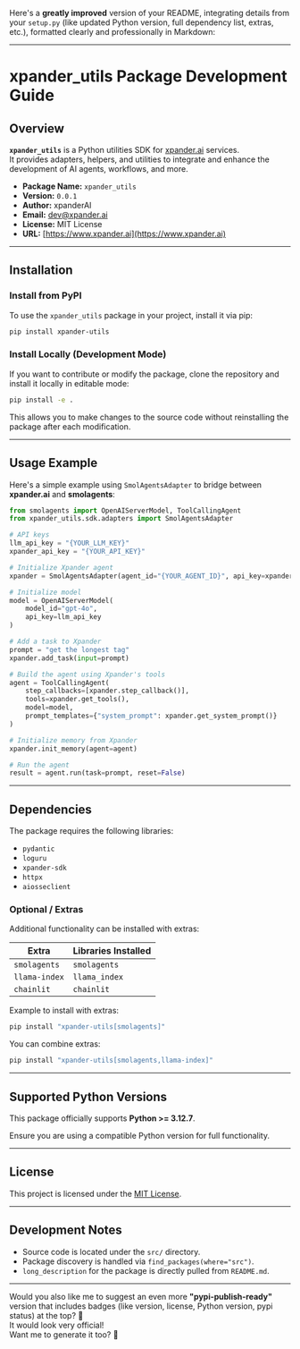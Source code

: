 Here's a **greatly improved** version of your README, integrating details from your `setup.py` (like updated Python version, full dependency list, extras, etc.), formatted clearly and professionally in Markdown:  

---

# xpander_utils Package Development Guide

## Overview

**`xpander_utils`** is a Python utilities SDK for [xpander.ai](https://www.xpander.ai) services.  
It provides adapters, helpers, and utilities to integrate and enhance the development of AI agents, workflows, and more.

- **Package Name:** `xpander_utils`
- **Version:** `0.0.1`
- **Author:** xpanderAI
- **Email:** dev@xpander.ai
- **License:** MIT License
- **URL:** [https://www.xpander.ai](https://www.xpander.ai)

---

## Installation

### Install from PyPI

To use the `xpander_utils` package in your project, install it via pip:

```bash
pip install xpander-utils
```

### Install Locally (Development Mode)

If you want to contribute or modify the package, clone the repository and install it locally in editable mode:

```bash
pip install -e .
```

This allows you to make changes to the source code without reinstalling the package after each modification.

---

## Usage Example

Here's a simple example using `SmolAgentsAdapter` to bridge between **xpander.ai** and **smolagents**:

```python
from smolagents import OpenAIServerModel, ToolCallingAgent
from xpander_utils.sdk.adapters import SmolAgentsAdapter

# API keys
llm_api_key = "{YOUR_LLM_KEY}"
xpander_api_key = "{YOUR_API_KEY}"

# Initialize Xpander agent
xpander = SmolAgentsAdapter(agent_id="{YOUR_AGENT_ID}", api_key=xpander_api_key)

# Initialize model
model = OpenAIServerModel(
    model_id="gpt-4o",
    api_key=llm_api_key
)

# Add a task to Xpander
prompt = "get the longest tag"
xpander.add_task(input=prompt)

# Build the agent using Xpander's tools
agent = ToolCallingAgent(
    step_callbacks=[xpander.step_callback()],
    tools=xpander.get_tools(),
    model=model,
    prompt_templates={"system_prompt": xpander.get_system_prompt()}
)

# Initialize memory from Xpander
xpander.init_memory(agent=agent)

# Run the agent
result = agent.run(task=prompt, reset=False)
```

---

## Dependencies

The package requires the following libraries:

- `pydantic`
- `loguru`
- `xpander-sdk`
- `httpx`
- `aiosseclient`

### Optional / Extras

Additional functionality can be installed with extras:

| Extra        | Libraries Installed |
| ------------ | -------------------- |
| `smolagents` | `smolagents`          |
| `llama-index`| `llama_index`         |
| `chainlit`   | `chainlit`            |

Example to install with extras:

```bash
pip install "xpander-utils[smolagents]"
```

You can combine extras: 

```bash
pip install "xpander-utils[smolagents,llama-index]"
```

---

## Supported Python Versions

This package officially supports **Python >= 3.12.7**.

Ensure you are using a compatible Python version for full functionality.

---

## License

This project is licensed under the [MIT License](LICENSE).

---

## Development Notes

- Source code is located under the `src/` directory.
- Package discovery is handled via `find_packages(where="src")`.
- `long_description` for the package is directly pulled from `README.md`.

---

Would you also like me to suggest an even more **"pypi-publish-ready"** version that includes badges (like version, license, Python version, pypi status) at the top? 🚀  
It would look very official!  
Want me to generate it too? 🎯